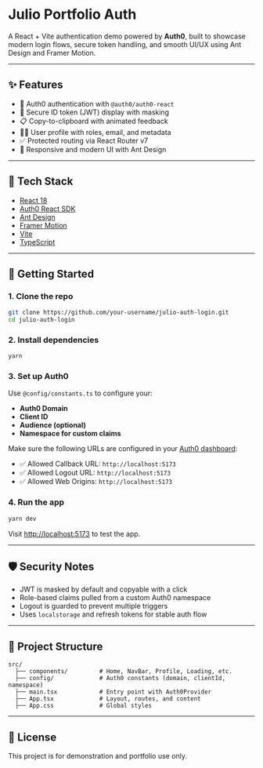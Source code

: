 # Julio Portfolio Auth

A React + Vite authentication demo powered by **Auth0**, built to showcase modern login flows, secure token handling, and smooth UI/UX using Ant Design and Framer Motion.

---

## ✨ Features

- 🔐 Auth0 authentication with `@auth0/auth0-react`
- 🪪 Secure ID token (JWT) display with masking
- 📋 Copy-to-clipboard with animated feedback
- 🧑‍💼 User profile with roles, email, and metadata
- ✅ Protected routing via React Router v7
- 💅 Responsive and modern UI with Ant Design

---

## 🧠 Tech Stack

- [React 18](https://reactjs.org/)
- [Auth0 React SDK](https://auth0.com/docs/libraries/auth0-react)
- [Ant Design](https://ant.design/)
- [Framer Motion](https://www.framer.com/motion/)
- [Vite](https://vitejs.dev/)
- [TypeScript](https://www.typescriptlang.org/)

---

## 🚀 Getting Started

### 1. Clone the repo

```bash
git clone https://github.com/your-username/julio-auth-login.git
cd julio-auth-login
```

### 2. Install dependencies

```bash
yarn
```

### 3. Set up Auth0

Use `@config/constants.ts` to configure your:

- **Auth0 Domain**
- **Client ID**
- **Audience (optional)**
- **Namespace for custom claims**

Make sure the following URLs are configured in your [Auth0 dashboard](https://manage.auth0.com):

- ✅ Allowed Callback URL: `http://localhost:5173`
- ✅ Allowed Logout URL: `http://localhost:5173`
- ✅ Allowed Web Origins: `http://localhost:5173`

### 4. Run the app

```bash
yarn dev
```

Visit [http://localhost:5173](http://localhost:5173) to test the app.

---

## 🛡 Security Notes

- JWT is masked by default and copyable with a click
- Role-based claims pulled from a custom Auth0 namespace
- Logout is guarded to prevent multiple triggers
- Uses `localstorage` and refresh tokens for stable auth flow

---

## 📁 Project Structure

```
src/
  ├── components/         # Home, NavBar, Profile, Loading, etc.
  ├── config/             # Auth0 constants (domain, clientId, namespace)
  ├── main.tsx            # Entry point with Auth0Provider
  ├── App.tsx             # Layout, routes, and content
  ├── App.css             # Global styles
```

---

## 📄 License

This project is for demonstration and portfolio use only.

